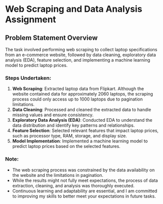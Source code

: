 # Web Scraping and Data Analysis Assignment

## Problem Statement Overview

The task involved performing web scraping to collect laptop specifications from an e-commerce website, followed by data cleaning, exploratory data analysis (EDA), feature selection, and implementing a machine learning model to predict laptop prices.

### Steps Undertaken:

1. **Web Scraping**: Extracted laptop data from Flipkart. Although the website contained data for approximately 2060 laptops, the scraping process could only access up to 1000 laptops due to pagination limitations.
2. **Data Cleaning**: Processed and cleaned the extracted data to handle missing values and ensure consistency.
3. **Exploratory Data Analysis (EDA)**: Conducted EDA to understand the data distribution and identify key patterns and relationships.
4. **Feature Selection**: Selected relevant features that impact laptop prices, such as processor type, RAM, storage, and display size.
5. **Model Implementation**: Implemented a machine learning model to predict laptop prices based on the selected features.

### Note:
- The web scraping process was constrained by the data availability on the website and the limitations in pagination.
- While the results might not fully meet expectations, the process of data extraction, cleaning, and analysis was thoroughly executed.
- Continuous learning and adaptability are essential, and I am committed to improving my skills to better meet your expectations in future tasks.


